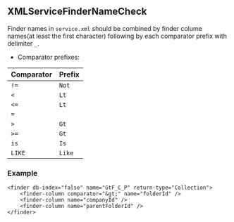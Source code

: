 ## XMLServiceFinderNameCheck

Finder names in `service.xml` should be combined by finder colume names(at least the first character) following by each comparator prefix with delimiter `_`.

- Comparator prefixes:

Comparator | Prefix
-------------- | ------------
`!=` | `Not`
`<` | `Lt`
`<=` | `Lt`
`=` |
`>` | `Gt`
`>=` | `Gt`
`is` | `Is`
`LIKE` | `Like`

### Example

```
<finder db-index="false" name="GtF_C_P" return-type="Collection">
	<finder-column comparator="&gt;" name="folderId" />
	<finder-column name="companyId" />
	<finder-column name="parentFolderId" />
</finder>
```